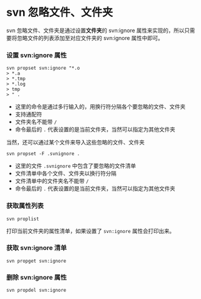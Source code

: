 # svn 忽略文件、文件夹

svn 忽略文件、文件夹是通过设置**文件夹**的 svn:ignore 属性来实现的，所以只需要将忽略文件的列表添加至对应文件夹的 svn:ignore 属性中即可。


### 设置 svn:ignore 属性

```shell
svn propset svn:ignore "*.o
> *.a
> *.tmp
> *.log
> tmp
> " .
```

* 这里的命令是通过多行输入的，用换行符分隔各个要忽略的文件、文件夹
* 支持通配符
* 文件夹名不能带 `/`
* 命令最后的 `.` 代表设置的是当前文件夹，当然可以指定为其他文件夹

当然，还可以通过某个文件来导入这些忽略的文件、文件夹

```shell
svn propset -F .svnignore .
```

* 这里的文件 `.svnignore` 中包含了要忽略的文件清单
* 文件清单中各个文件、文件夹以换行符分隔
* 文件清单中的文件夹名不能带 `/`
* 命令最后的 `.` 代表设置的是当前文件夹，当然可以指定为其他文件夹


### 获取属性列表

```shell
svn proplist
```

打印当前文件夹的属性清单，如果设置了 `svn:ignore` 属性会打印出来。


### 获取 svn:ignore 清单

```shell
svn propget svn:ignore
```

### 删除 svn:ignore 属性

```shell
svn propdel svn:ignore
```